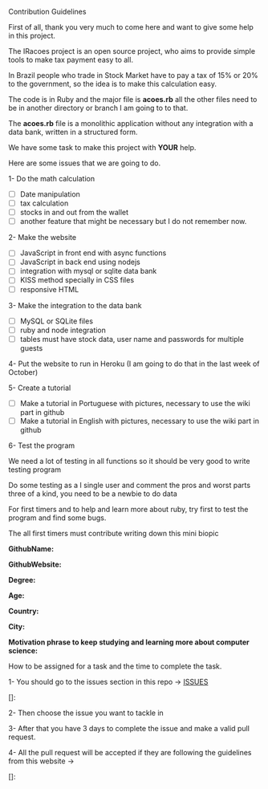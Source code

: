  Contribution Guidelines



First of all, thank you very much to come here and want to give some help in this project.

The IRacoes project is an open source project, who aims to provide simple tools to make tax payment easy to all.

In Brazil people who trade in Stock Market have to pay a tax of 15% or 20% to the government, so the idea is to make this calculation easy.

The code is in Ruby and the major file is **acoes.rb** all the other files need to be in another directory or branch I am going to to that.

The **acoes.rb** file is a monolithic application without any integration with a data bank, written in a structured form.



We have some task to make this project with **YOUR** help.

Here are some issues that we are going to do.

1- Do the math calculation

- [ ] Date manipulation
- [ ] tax calculation
- [ ] stocks in and out from the wallet
- [ ] another feature that might be necessary but I do not remember now.

2- Make the website

- [ ] JavaScript in front end with async functions
- [ ] JavaScript in back end using nodejs
- [ ] integration with mysql or sqlite data bank
- [ ] KISS method specially in CSS files
- [ ] responsive HTML 

3- Make the integration to the data bank

- [ ] MySQL or SQLite files
- [ ] ruby and node integration
- [ ] tables must have stock data, user name and passwords for multiple guests

4- Put the website to run in Heroku (I am going to do that in the last week of October)

5- Create a tutorial 

- [ ] Make a tutorial in Portuguese with pictures, necessary to use the wiki part in github
- [ ] Make a tutorial in English with pictures, necessary to use the wiki part in github

6- Test the program

We need a lot of testing in all functions so it should be very good to write testing program

Do some testing as a I single user and comment the pros and worst parts three of a kind, you need to be a newbie to do data



For first timers and to help and learn more about ruby, try first to test the program and find some bugs.

The all first timers must contribute writing down this mini biopic

**GithubName:**

**GithubWebsite:**

**Degree:**

**Age:**

**Country:**

**City:**

**Motivation phrase to keep studying and learning more about computer science:** 



How to be assigned for a task and the time to complete the task.

1- You should go to the issues section in this repo -> [ISSUES](https://github.com/adalbertobrant/IRAcoes/issues)

[]: 

2- Then choose the issue you want to tackle in 

3- After that you have 3 days to complete the issue and make a valid pull request.

4- All the pull request will be accepted if they are following the guidelines from this website -> [](https://hacktoberfest.digitalocean.com/resources/participation)

[]: 



